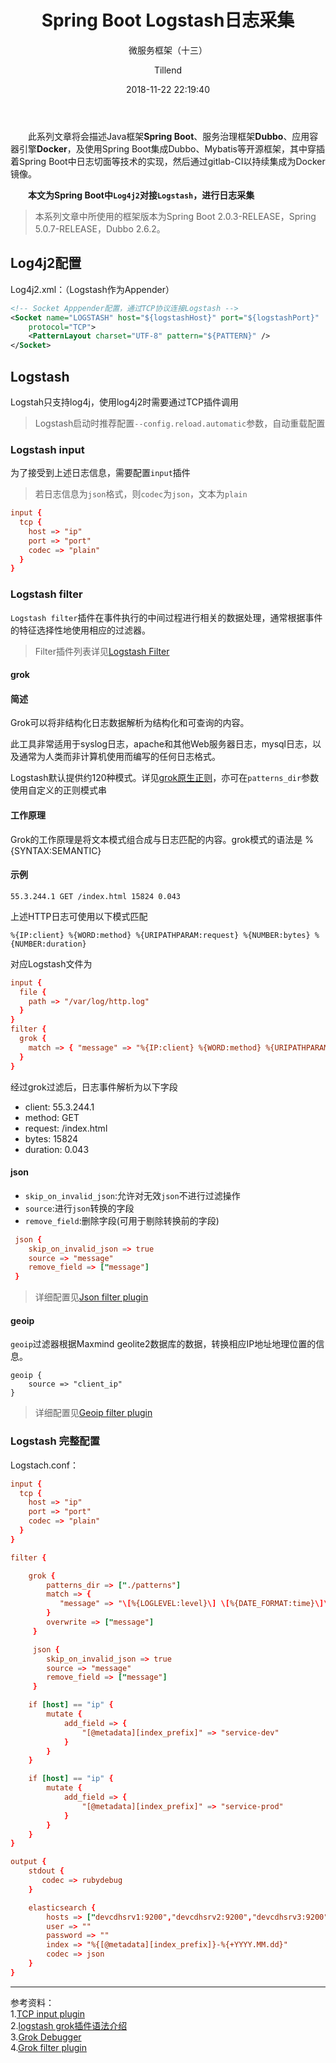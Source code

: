 ﻿---
layout:     post
title:      "Spring Boot Logstash日志采集"
subtitle:   "微服务框架（十三）"
date:       2018-11-22 22:19:40
author:     "Tillend"
catalog:      true
header-img: "img/post-bg-alitrip.jpg"
tags:
    - Spring Boot
    - Logstash
---

　　此系列文章将会描述Java框架**Spring Boot**、服务治理框架**Dubbo**、应用容器引擎**Docker**，及使用Spring Boot集成Dubbo、Mybatis等开源框架，其中穿插着Spring Boot中日志切面等技术的实现，然后通过gitlab-CI以持续集成为Docker镜像。 

　　**本文为Spring Boot中`Log4j2`对接`Logstash`，进行日志采集**

> 本系列文章中所使用的框架版本为Spring Boot 2.0.3-RELEASE，Spring 5.0.7-RELEASE，Dubbo 2.6.2。


## Log4j2配置
Log4j2.xml：（Logstash作为Appender）

```xml
<!-- Socket Apppender配置，通过TCP协议连接Logstash -->
<Socket name="LOGSTASH" host="${logstashHost}" port="${logstashPort}"
    protocol="TCP">
    <PatternLayout charset="UTF-8" pattern="${PATTERN}" />
</Socket>
```

##  Logstash

Logstah只支持log4j，使用log4j2时需要通过TCP插件调用

> Logstash启动时推荐配置`--config.reload.automatic`参数，自动重载配置

### Logstash input

为了接受到上述日志信息，需要配置`input`插件

> 若日志信息为`json`格式，则`codec`为`json`，文本为`plain`

```conf
input {
  tcp {
    host => "ip"
    port => "port"
    codec => "plain"
  }
}
```

### Logstash filter

`Logstash filter`插件在事件执行的中间过程进行相关的数据处理，通常根据事件的特征选择性地使用相应的过滤器。

> Filter插件列表详见[Logstash Filter](https://www.elastic.co/guide/en/logstash/current/filter-plugins.html)


#### grok

#### 简述

Grok可以将非结构化日志数据解析为结构化和可查询的内容。

此工具非常适用于syslog日志，apache和其他Web服务器日志，mysql日志，以及通常为人类而非计算机使用而编写的任何日志格式。

Logstash默认提供约120种模式。详见[grok原生正则](https://github.com/logstash-plugins/logstash-patterns-core/tree/master/patterns)，亦可在`patterns_dir`参数使用自定义的正则模式串


#### 工作原理

Grok的工作原理是将文本模式组合成与日志匹配的内容。grok模式的语法是 %{SYNTAX:SEMANTIC}


#### 示例
```
55.3.244.1 GET /index.html 15824 0.043
```

上述HTTP日志可使用以下模式匹配
```
%{IP:client} %{WORD:method} %{URIPATHPARAM:request} %{NUMBER:bytes} %{NUMBER:duration}
```

对应Logstash文件为
```conf
input {
  file {
    path => "/var/log/http.log"
  }
}
filter {
  grok {
    match => { "message" => "%{IP:client} %{WORD:method} %{URIPATHPARAM:request} %{NUMBER:bytes} %{NUMBER:duration}" }
  }
}
```

经过grok过滤后，日志事件解析为以下字段

- client: 55.3.244.1
- method: GET
- request: /index.html
- bytes: 15824
- duration: 0.043


#### json

- `skip_on_invalid_json`:允许对无效`json`不进行过滤操作
- `source`:进行`json`转换的字段
- `remove_field`:删除字段(可用于剔除转换前的字段)

```conf
 json {
    skip_on_invalid_json => true
    source => "message"
    remove_field => ["message"]
 }
```

> 详细配置见[Json filter plugin](https://www.elastic.co/guide/en/logstash/current/plugins-filters-json.html)

#### geoip

`geoip`过滤器根据Maxmind geolite2数据库的数据，转换相应IP地址地理位置的信息。

```
geoip {
    source => "client_ip"
}
```

> 详细配置见[Geoip filter plugin](https://www.elastic.co/guide/en/logstash/current/plugins-filters-geoip.html)


### Logstash 完整配置

Logstach.conf：
```conf
input {
  tcp {
    host => "ip"
    port => "port"
    codec => "plain"
  }
}

filter {

    grok {
        patterns_dir => ["./patterns"]
        match => {
           "message" => "\[%{LOGLEVEL:level}\] \[%{DATE_FORMAT:time}\]\[%{JAVACLASS:class}\]%{GREEDYDATA:message}"
        }
        overwrite => ["message"]
     }

     json {
        skip_on_invalid_json => true
        source => "message"
        remove_field => ["message"]
     }

    if [host] == "ip" {
        mutate {
            add_field => {
                "[@metadata][index_prefix]" => "service-dev"
            }
        }
    }

    if [host] == "ip" {
        mutate {
            add_field => {
                "[@metadata][index_prefix]" => "service-prod"
            }
        }
    }
}

output {
    stdout {
       codec => rubydebug
    }

    elasticsearch {
        hosts => ["devcdhsrv1:9200","devcdhsrv2:9200","devcdhsrv3:9200"]
        user => ""
        password => ""
        index => "%{[@metadata][index_prefix]}-%{+YYYY.MM.dd}"
        codec => json
    }
}
```

---
参考资料：    
1.[TCP input plugin](https://www.elastic.co/guide/en/logstash/current/plugins-inputs-tcp.html)      
2.[logstash grok插件语法介绍](https://blog.csdn.net/qq_34021712/article/details/79746413)     
3.[Grok Debugger](http://grokdebug.herokuapp.com/)    
4.[Grok filter plugin](https://www.elastic.co/guide/en/logstash/current/plugins-filters-grok.html)

